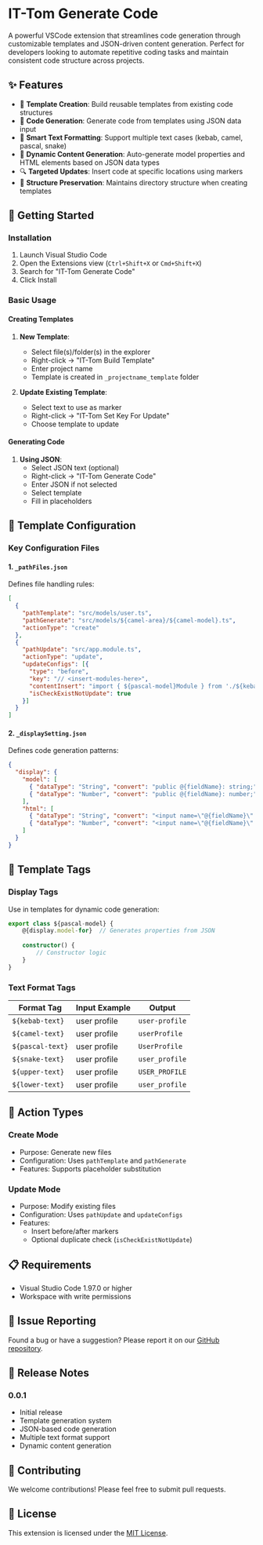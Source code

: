 # IT-Tom Generate Code

A powerful VSCode extension that streamlines code generation through customizable templates and JSON-driven content generation. Perfect for developers looking to automate repetitive coding tasks and maintain consistent code structure across projects.

## ✨ Features

- 🎯 **Template Creation**: Build reusable templates from existing code structures
- 🔄 **Code Generation**: Generate code from templates using JSON data input
- 📝 **Smart Text Formatting**: Support multiple text cases (kebab, camel, pascal, snake)
- 🎨 **Dynamic Content Generation**: Auto-generate model properties and HTML elements based on JSON data types
- 🔍 **Targeted Updates**: Insert code at specific locations using markers
- 📁 **Structure Preservation**: Maintains directory structure when creating templates

## 🚀 Getting Started

### Installation

1. Launch Visual Studio Code
2. Open the Extensions view (`Ctrl+Shift+X` or `Cmd+Shift+X`)
3. Search for "IT-Tom Generate Code"
4. Click Install

### Basic Usage

#### Creating Templates

1. **New Template**:
   - Select file(s)/folder(s) in the explorer
   - Right-click → "IT-Tom Build Template"
   - Enter project name
   - Template is created in `_projectname_template` folder

2. **Update Existing Template**:
   - Select text to use as marker
   - Right-click → "IT-Tom Set Key For Update"
   - Choose template to update

#### Generating Code

1. **Using JSON**:
   - Select JSON text (optional)
   - Right-click → "IT-Tom Generate Code"
   - Enter JSON if not selected
   - Select template
   - Fill in placeholders

## 📖 Template Configuration

### Key Configuration Files

#### 1. `_pathFiles.json`
Defines file handling rules:

```json
[
  {
    "pathTemplate": "src/models/user.ts",
    "pathGenerate": "src/models/${camel-area}/${camel-model}.ts",
    "actionType": "create"
  },
  {
    "pathUpdate": "src/app.module.ts",
    "actionType": "update",
    "updateConfigs": [{
      "type": "before",
      "key": "// <insert-modules-here>",
      "contentInsert": "import { ${pascal-model}Module } from './${kebab-model}/${kebab-model}.module';",
      "isCheckExistNotUpdate": true
    }]
  }
]
```

#### 2. `_displaySetting.json`
Defines code generation patterns:

```json
{
  "display": {
    "model": [
      { "dataType": "String", "convert": "public @{fieldName}: string;" },
      { "dataType": "Number", "convert": "public @{fieldName}: number;" }
    ],
    "html": [
      { "dataType": "String", "convert": "<input name=\"@{fieldName}\" type=\"text\">" },
      { "dataType": "Number", "convert": "<input name=\"@{fieldName}\" type=\"number\">" }
    ]
  }
}
```

## 🎯 Template Tags

### Display Tags
Use in templates for dynamic code generation:

```typescript
export class ${pascal-model} {
    @{display.model-for}  // Generates properties from JSON
    
    constructor() {
        // Constructor logic
    }
}
```

### Text Format Tags

| Format Tag | Input Example | Output |
|------------|---------------|---------|
| `${kebab-text}` | user profile | `user-profile` |
| `${camel-text}` | user profile | `userProfile` |
| `${pascal-text}` | user profile | `UserProfile` |
| `${snake-text}` | user profile | `user_profile` |
| `${upper-text}` | user profile | `USER_PROFILE` |
| `${lower-text}` | user profile | `user_profile` |

## 🔧 Action Types

### Create Mode
- Purpose: Generate new files
- Configuration: Uses `pathTemplate` and `pathGenerate`
- Features: Supports placeholder substitution

### Update Mode
- Purpose: Modify existing files
- Configuration: Uses `pathUpdate` and `updateConfigs`
- Features: 
  - Insert before/after markers
  - Optional duplicate check (`isCheckExistNotUpdate`)

## 📋 Requirements

- Visual Studio Code 1.97.0 or higher
- Workspace with write permissions

## 🐛 Issue Reporting

Found a bug or have a suggestion? Please report it on our [GitHub repository](https://github.com/dongquoctien/ittom-generate-code-docs).

## 📝 Release Notes

### 0.0.1
- Initial release
- Template generation system
- JSON-based code generation
- Multiple text format support
- Dynamic content generation

## 🤝 Contributing

We welcome contributions! Please feel free to submit pull requests.

## 📄 License

This extension is licensed under the [MIT License](LICENSE).
